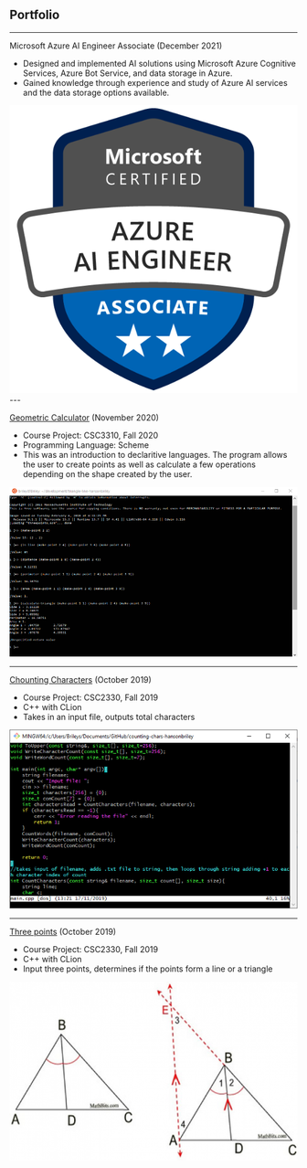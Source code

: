 ## Portfolio

---
Microsoft Azure AI Engineer Associate (December 2021)
- Designed and implemented AI solutions using Microsoft Azure Cognitive Services, Azure Bot Service, and data storage in Azure.
- Gained knowledge through experience and study of Azure AI services and the data storage options available.

<img src="images/badge.png?raw=true">
---

[Geometric Calculator](https://github.com/csc3310-fall2020/triangle-line-hansonbriley) (November 2020)
- Course Project: CSC3310, Fall 2020
- Programming Language: Scheme
- This was an introduction to declaritive languages. The program allows the user to create points as well as calculate a few operations depending on the shape created by the user. 

<img src="images/scheme.PNG?raw=true">

---

[Chounting Characters](https://github.com/csc2330-fall2019/counting-chars-hansonbriley) (October 2019)
- Course Project: CSC2330, Fall 2019
- C++ with CLion
- Takes in an input file, outputs total characters

<img src="images/CountingCharacters.png?raw=true">

---

[Three points](https://github.com/csc2330-fall2019/three-points-hansonbriley) (October 2019)
- Course Project: CSC2330, Fall 2019
- C++ with CLion
- Input three points, determines if the points form a line or a triangle
 
<img src="images/angbiswhite1a_resized.png?raw=true">


